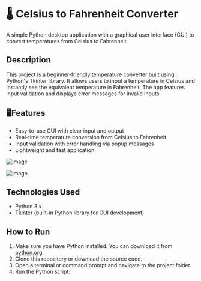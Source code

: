# 🌡️ Celsius to Fahrenheit Converter

A simple Python desktop application with a graphical user interface (GUI) to convert temperatures from Celsius to Fahrenheit.

## Description

This project is a beginner-friendly temperature converter built using Python's Tkinter library. It allows users to input a temperature in Celsius and instantly see the equivalent temperature in Fahrenheit. The app features input validation and displays error messages for invalid inputs.

## 🖥️Features

- Easy-to-use GUI with clear input and output
- Real-time temperature conversion from Celsius to Fahrenheit
- Input validation with error handling via popup messages
- Lightweight and fast application
  
![image](https://github.com/user-attachments/assets/acfebf34-fc15-4176-840c-446a5884eb21)

![image](https://github.com/user-attachments/assets/c1dbec2e-7aa1-47f3-9c5f-2f585e9d0155)


## Technologies Used

- Python 3.x
- Tkinter (built-in Python library for GUI development)

## How to Run

1. Make sure you have Python installed. You can download it from [python.org](https://www.python.org/downloads/).
2. Clone this repository or download the source code.
3. Open a terminal or command prompt and navigate to the project folder.
4. Run the Python script:

   
